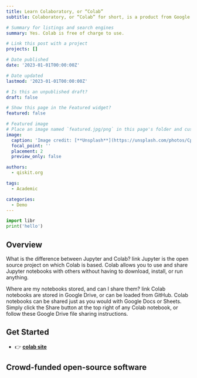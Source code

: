 ```yaml
---
title: Learn Colaboratory, or “Colab” 
subtitle: Colaboratory, or “Colab” for short, is a product from Google Research. Colab allows anybody to write and execute arbitrary python code through the browser, and is especially well suited to machine learning, data analysis and education. More technically, Colab is a hosted Jupyter notebook service that requires no setup to use, while providing access free of charge to computing resources including GPUs.

# Summary for listings and search engines
summary: Yes. Colab is free of charge to use.

# Link this post with a project
projects: []

# Date published
date: '2023-01-01T00:00:00Z'

# Date updated
lastmod: '2023-01-01T00:00:00Z'

# Is this an unpublished draft?
draft: false

# Show this page in the Featured widget?
featured: false

# Featured image
# Place an image named `featured.jpg/png` in this page's folder and customize its options here.
image:
  caption: 'Image credit: [**Unsplash**](https://unsplash.com/photos/CpkOjOcXdUY)'
  focal_point: ''
  placement: 2
  preview_only: false

authors:
  - qiskit.org

tags:
  - Academic

categories:
  - Demo
---
```


```python
import libr
print('hello')
```

## Overview
What is the difference between Jupyter and Colab?
link Jupyter is the open source project on which Colab is based. Colab allows you to use and share Jupyter notebooks with others without having to download, install, or run anything.

Where are my notebooks stored, and can I share them?
link Colab notebooks are stored in Google Drive, or can be loaded from GitHub. Colab notebooks can be shared just as you would with Google Docs or Sheets. Simply click the Share button at the top right of any Colab notebook, or follow these Google Drive file sharing instructions.

## Get Started

- 👉 [**colab site**](https://colab.research.google.com//)

## Crowd-funded open-source software
